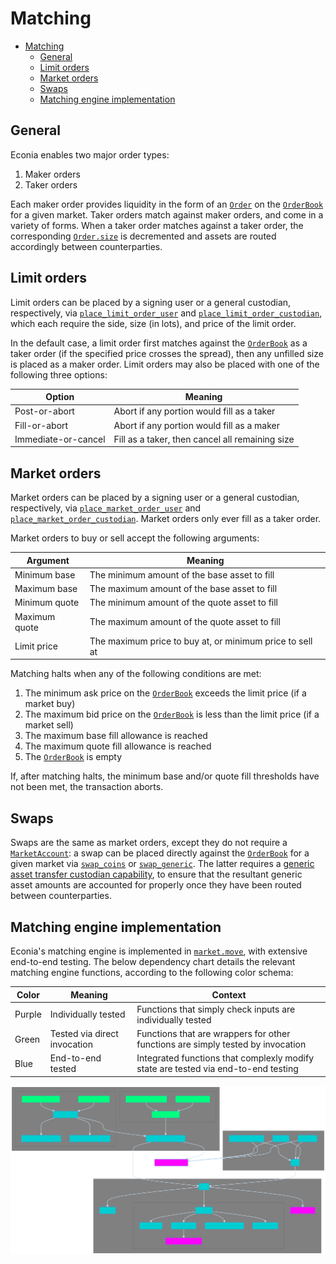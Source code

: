 # Matching

- [Matching](#matching)
  - [General](#general)
  - [Limit orders](#limit-orders)
  - [Market orders](#market-orders)
  - [Swaps](#swaps)
  - [Matching engine implementation](#matching-engine-implementation)

## General

Econia enables two major order types:

1. Maker orders
1. Taker orders

Each maker order provides liquidity in the form of an [`Order`](../../../src/move/econia/build/Econia/docs/market.md#0xc0deb00c_market_Order) on the [`OrderBook`](../../../src/move/econia/build/Econia/docs/market.md#0xc0deb00c_market_OrderBook) for a given market.
Taker orders match against maker orders, and come in a variety of forms.
When a taker order matches against a taker order, the corresponding [`Order.size`](../../../src/move/econia/build/Econia/docs/market.md#0xc0deb00c_market_Order) is decremented and assets are routed accordingly between counterparties.

## Limit orders

Limit orders can be placed by a signing user or a general custodian, respectively, via
[`place_limit_order_user`](../../../src/move/econia/build/Econia/docs/market.md#0xc0deb00c_market_place_limit_order_user) and [`place_limit_order_custodian`](../../../src/move/econia/build/Econia/docs/market.md#0xc0deb00c_market_place_limit_order_custodian), which each require the side, size (in lots), and price of the limit order.

In the default case, a limit order first matches against the [`OrderBook`](../../../src/move/econia/build/Econia/docs/market.md#0xc0deb00c_market_OrderBook) as a taker order (if the specified price crosses the spread), then any unfilled size is placed as a maker order.
Limit orders may also be placed with one of the following three options:

| Option              | Meaning                                         |
|---------------------|-------------------------------------------------|
| Post-or-abort       | Abort if any portion would fill as a taker      |
| Fill-or-abort       | Abort if any portion would fill as a maker      |
| Immediate-or-cancel | Fill as a taker, then cancel all remaining size |

## Market orders

Market orders can be placed by a signing user or a general custodian, respectively, via
[`place_market_order_user`](../../../src/move/econia/build/Econia/docs/market.md#0xc0deb00c_market_place_market_order_user) and [`place_market_order_custodian`](../../../src/move/econia/build/Econia/docs/market.md#0xc0deb00c_market_place_market_order_custodian).
Market orders only ever fill as a taker order.

Market orders to buy or sell accept the following arguments:

| Argument      | Meaning                                                  |
|---------------|----------------------------------------------------------|
| Minimum base  | The minimum amount of the base asset to fill             |
| Maximum base  | The maximum amount of the base asset to fill             |
| Minimum quote | The minimum amount of the quote asset to fill            |
| Maximum quote | The maximum amount of the quote asset to fill            |
| Limit price   | The maximum price to buy at, or minimum price to sell at |

Matching halts when any of the following conditions are met:

1. The minimum ask price on the [`OrderBook`](../../../src/move/econia/build/Econia/docs/market.md#0xc0deb00c_market_OrderBook) exceeds the limit price (if a market buy)
1. The maximum bid price on the [`OrderBook`](../../../src/move/econia/build/Econia/docs/market.md#0xc0deb00c_market_OrderBook) is less than the limit price (if a market sell)
1. The maximum base fill allowance is reached
1. The maximum quote fill allowance is reached
1. The [`OrderBook`](../../../src/move/econia/build/Econia/docs/market.md#0xc0deb00c_market_OrderBook) is empty

If, after matching halts, the minimum base and/or quote fill thresholds have not been met, the transaction aborts.

## Swaps

Swaps are the same as market orders, except they do not require a [`MarketAccount`](../../../src/move/econia/build/Econia/docs/user.md#0xc0deb00c_user_MarketAccount):
a swap can be placed directly against the [`OrderBook`](../../../src/move/econia/build/Econia/docs/market.md#0xc0deb00c_market_OrderBook) for a given market via [`swap_coins`](../../../src/move/econia/build/Econia/docs/market.md#0xc0deb00c_market_swap_coins) or [`swap_generic`](../../../src/move/econia/build/Econia/docs/market.md#0xc0deb00c_market_swap_generic).
The latter requires a [generic asset transfer custodian capability](registry.md#asset-types), to ensure that the resultant generic asset amounts are accounted for properly once they have been routed between counterparties.

## Matching engine implementation

Econia's matching engine is implemented in [`market.move`](../../../src/move/econia/build/Econia/docs/market.md), with extensive end-to-end testing.
The below dependency chart details the relevant matching engine functions, according to the following color schema:

| Color  | Meaning                      | Context                                                                            |
|--------|------------------------------|------------------------------------------------------------------------------------|
| Purple | Individually tested          | Functions that simply check inputs are individually tested                         |
| Green  | Tested via direct invocation | Functions that are wrappers for other functions are simply tested by invocation    |
| Blue   | End-to-end tested            | Integrated functions that complexly modify state are tested via end-to-end testing |

![](../diagrams/matching-engine.svg)